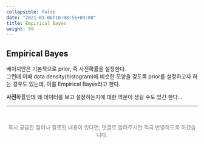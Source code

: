 ```yaml
---
collapsible: false
date: "2021-03-06T10:08:56+09:00"
title: Empirical Bayes
weight: 99
---
```


## Empirical Bayes

베이지안은 기본적으로 prior, 즉 사전확률을 설정한다.  
그런데 이때 data density(histogram)에 비슷한 모양을 갖도록 prior를 설정하고자 하는 경우도 있는데, 이를 Empirical Bayes라고 한다.  

**사전**확률인데 왜 데이터를 보고 설정하는지에 대한 의문이 생길 수도 있긴 한다...

---
<br> 
<p style='text-align: center; color:gray'> 혹시 궁금한 점이나 잘못된 내용이 있다면, 댓글로 알려주시면 적극 반영하도록 하겠습니다. </p>

<br>
<br>